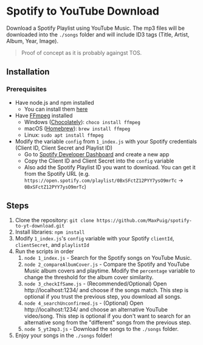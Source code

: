 # Spotify to YouTube Download
Download a Spotify Playlist using YouTube Music. The mp3 files will be downloaded into the `./songs` folder and will include ID3 tags (Title, Artist, Album, Year, Image).

> Proof of concept as it is probably againgst TOS.


## Installation
### Prerequisites
- Have node.js and npm installed
  - You can install them [here](https://nodejs.org/en/download/)
- Have [FFmpeg](https://ffmpeg.org/download.html) installed
  - Windows ([Chocolately](https://chocolatey.org/install)): `choco install ffmpeg`
  - macOS ([Homebrew](https://brew.sh/)): `brew install ffmpeg`
  - Linux: `sudo apt install ffmpeg`
- Modify the variable `config` from `1_index.js` with your Spotify credentials (Client ID, Client Secret and Playlist ID)
  - Go to [Spotify Developer Dashboard](https://developer.spotify.com/dashboard) and create a new app
  - Copy the Client ID and Client Secret into the `config` variable
  - Also add the Spotify Playlist ID you want to download. You can get it from the Spotify URL (e.g. `https://open.spotify.com/playlist/0BxSFctZ12PYY7ysO9mrTc` → `0BxSFctZ12PYY7ysO9mrTc`)


## Steps
1. Clone the repository: `git clone https://github.com/MaxPuig/spotify-to-yt-download.git`
2. Install libraries: `npm install`
3. Modify `1_index.js`'s `config` variable with your Spotify `clientId`, `clientSecret`, and `playlistId`
4. Run the scripts in order
   1. `node 1_index.js` - Search for the Spotify songs on YouTube Music.
   2. `node 2_compareAlbumCover.js` - Compare the Spotify and YouTube Music album covers and playtime. Modify the `percentage` variable to change the threshold for the album cover similarity.
   3. `node 3_checkIfSame.js` - (Recommended/Optional) Open http://localhost:1234/ and choose if the songs match. This step is optional if you trust the previous step, you download all songs.
   4. `node 4_searchUnconfirmed.js` - (Optional) Open http://localhost:1234/ and choose an alternative YouTube video/song. This step is optional if you don't want to search for an alternative song from the "different" songs from the previous step.
   5. `node 5_yt2mp3.js` - Download the songs to the `./songs` folder.
5. Enjoy your songs in the `./songs` folder!